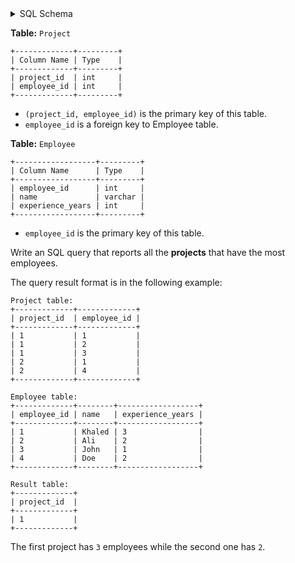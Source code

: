 <details>
<summary> SQL Schema</summary>

```sql
DROP TABLE IF EXISTS Project;

CREATE TABLE IF NOT EXISTS
  Project (project_id int, employee_id int);

INSERT INTO
  Project (project_id, employee_id)
VALUES
  ('1', '1'),
  ('1', '2'),
  ('1', '3'),
  ('2', '1'),
  ('2', '4');


DROP TABLE IF EXISTS Employee;

CREATE TABLE IF NOT EXISTS
  Employee (employee_id int, name varchar(10), experience_years int);

INSERT INTO
  Employee (employee_id, name, experience_years)
VALUES
  ('1', 'Khaled', '3'),
  ('2', 'Ali', '2'),
  ('3', 'John', '1'),
  ('4', 'Doe', '2');
```

</details>

**Table:** `Project`

```
+-------------+---------+
| Column Name | Type    |
+-------------+---------+
| project_id  | int     |
| employee_id | int     |
+-------------+---------+
```

- `(project_id, employee_id)` is the primary key of this table.
- `employee_id` is a foreign key to Employee table.

**Table:** `Employee`

```
+------------------+---------+
| Column Name      | Type    |
+------------------+---------+
| employee_id      | int     |
| name             | varchar |
| experience_years | int     |
+------------------+---------+
```

- `employee_id` is the primary key of this table.

Write an SQL query that reports all the **projects** that have the most employees.

The query result format is in the following example:

```
Project table:
+-------------+-------------+
| project_id  | employee_id |
+-------------+-------------+
| 1           | 1           |
| 1           | 2           |
| 1           | 3           |
| 2           | 1           |
| 2           | 4           |
+-------------+-------------+

Employee table:
+-------------+--------+------------------+
| employee_id | name   | experience_years |
+-------------+--------+------------------+
| 1           | Khaled | 3                |
| 2           | Ali    | 2                |
| 3           | John   | 1                |
| 4           | Doe    | 2                |
+-------------+--------+------------------+

Result table:
+-------------+
| project_id  |
+-------------+
| 1           |
+-------------+
```

The first project has `3` employees while the second one has `2`.